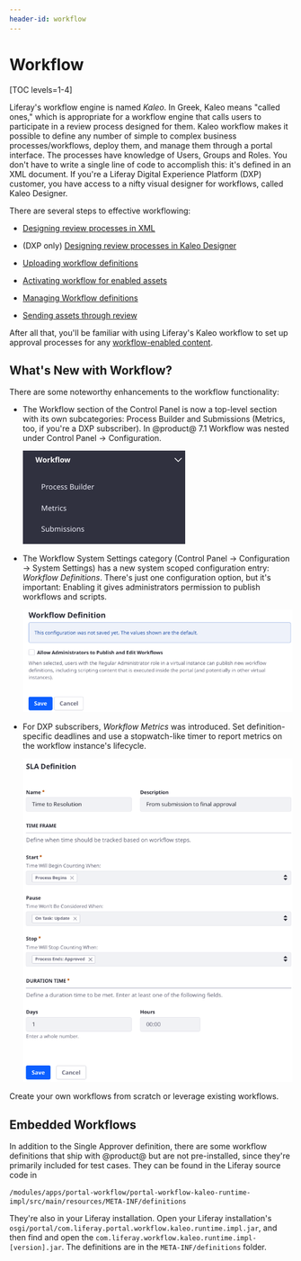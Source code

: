 ```yaml
---
header-id: workflow
---
```


# Workflow

[TOC levels=1-4]

Liferay's workflow engine is named *Kaleo*. In Greek, Kaleo means "called
ones," which is appropriate for a workflow engine that calls users to
participate in a review process designed for them. Kaleo workflow makes it
possible to define any number of simple to complex business
processes/workflows, deploy them, and manage them through a portal interface.
The processes have knowledge of Users, Groups and Roles. You don't have to
write a single line of code to accomplish this: it's defined in an XML
document. If you're a Liferay Digital Experience Platform (DXP) customer, you
have access to a nifty visual designer for workflows, called Kaleo Designer. 

There are several steps to effective workflowing: 

- [Designing review processes in XML](/docs/7-2/reference/-/knowledge_base/r/crafting-xml-workflow-definitions)

- (DXP only) [Designing review processes in Kaleo Designer](/docs/7-2/user/-/knowledge_base/u/managing-workflows#uploading-workflow-definitions)

- [Uploading workflow definitions](/docs/7-2/user/-/knowledge_base/u/managing-workflows#uploading-workflow-definitions)

- [Activating workflow for enabled assets](/docs/7-2/user/-/knowledge_base/u/activating-workflow)

- [Managing Workflow definitions](/docs/7-2/user/-/knowledge_base/u/managing-workflows)

- [Sending assets through review](/docs/7-2/user/-/knowledge_base/u/reviewing-assets)

After all that, you'll be familiar with using Liferay's Kaleo workflow to set up
approval processes for any 
[workflow-enabled content](/docs/7-2/user/-/knowledge_base/u/activating-workflow).

## What's New with Workflow?

There are some noteworthy enhancements to the workflow functionality:

- The Workflow section of the Control Panel is now a top-level section with its
    own subcategories: Process Builder and Submissions (Metrics, too, if you're
    a DXP subscriber). In @product@ 7.1 Workflow  was nested under Control Panel
    &rarr; Configuration.

    ![Figure 1: Workflow has a top-level entry in the Control Panel.](../../images/workflow-menu.png)

- The Workflow System Settings category (Control Panel &rarr; Configuration
    &rarr; System Settings) has a new system scoped configuration entry:
    _Workflow Definitions_. There's just one configuration option, but it's
    important: Enabling it gives administrators permission to publish workflows
    and scripts.

    ![Figure 2: Explicit permission must be granted before administrators are allowed to publish and edit workflow definitions.](../../images/workflow-publication-permission.png)

- For DXP subscribers, _Workflow Metrics_ was introduced. Set
    definition-specific deadlines and use a stopwatch-like timer to report
    metrics on the workflow instance's lifecycle.

    ![Figure 3: Use SLAs to define, measure, and report on timed workflow events.](../../images/workflow-add-sla.png)

Create your own workflows from scratch or leverage existing workflows.

## Embedded Workflows

In addition to the Single Approver definition, there are some workflow
definitions that ship with @product@ but are not pre-installed, since they're
primarily included for test cases. They can be found in the Liferay source code
in

    /modules/apps/portal-workflow/portal-workflow-kaleo-runtime-impl/src/main/resources/META-INF/definitions

They're also in your Liferay installation. Open your Liferay installation's
`osgi/portal/com.liferay.portal.workflow.kaleo.runtime.impl.jar`, and then find
and open the `com.liferay.workflow.kaleo.runtime.impl-[version].jar`. The
definitions are in the `META-INF/definitions` folder. 
